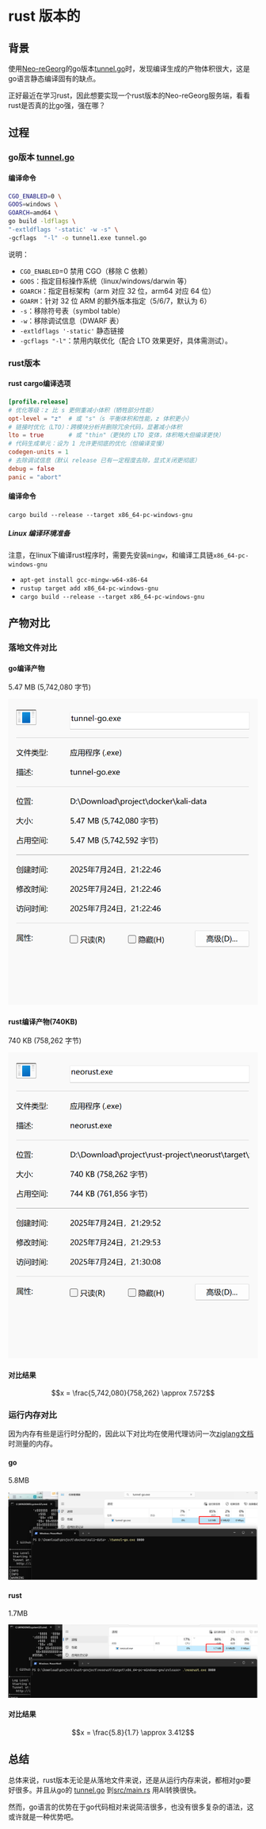 # rust 版本的
## 背景
使用[Neo-reGeorg](https://github.com/L-codes/Neo-reGeorg/tree/master)的go版本[tunnel.go](https://github.com/L-codes/Neo-reGeorg/blob/master/templates/tunnel.go)时，发现编译生成的产物体积很大，这是go语言静态编译固有的缺点。

正好最近在学习rust，因此想要实现一个rust版本的Neo-reGeorg服务端，看看rust是否真的比go强，强在哪？


## 过程
### go版本 [tunnel.go](https://github.com/L-codes/Neo-reGeorg/blob/master/templates/tunnel.go)

#### 编译命令
```bash
CGO_ENABLED=0 \
GOOS=windows \
GOARCH=amd64 \
go build -ldflags \
"-extldflags '-static' -w -s" \
-gcflags  "-l" -o tunnel1.exe tunnel.go
```
说明：
- `CGO_ENABLED`=0 禁用 CGO（移除 C 依赖）
- `GOOS`：指定目标操作系统（linux/windows/darwin 等）
- `GOARCH`：指定目标架构（arm 对应 32 位，arm64 对应 64 位）
- `GOARM`：针对 32 位 ARM 的额外版本指定（5/6/7，默认为 6）
- `-s`：移除符号表（symbol table）
- `-w`：移除调试信息（DWARF 表）
- `-extldflags '-static'` 静态链接
- `-gcflags "-l"`：禁用内联优化（配合 LTO 效果更好，具体需测试）。

### rust版本
#### rust cargo编译选项
```toml
[profile.release]
# 优化等级：z 比 s 更侧重减小体积（牺牲部分性能）
opt-level = "z"  # 或 "s"（s 平衡体积和性能，z 体积更小）
# 链接时优化（LTO）：跨模块分析并删除冗余代码，显著减小体积
lto = true       # 或 "thin"（更快的 LTO 变体，体积略大但编译更快）
# 代码生成单元：设为 1 允许更彻底的优化（但编译变慢）
codegen-units = 1
# 去除调试信息（默认 release 已有一定程度去除，显式关闭更彻底）
debug = false
panic = "abort"

```
#### 编译命令
`cargo build --release --target x86_64-pc-windows-gnu`

##### Linux 编译环境准备
注意，在linux下编译rust程序时，需要先安装`mingw`，和编译工具链`x86_64-pc-windows-gnu`
- `apt-get install gcc-mingw-w64-x86-64`
- `rustup target add x86_64-pc-windows-gnu`
- `cargo build --release --target x86_64-pc-windows-gnu`


## 产物对比
### 落地文件对比
#### go编译产物
5.47 MB (5,742,080 字节)

![img.png](images/img-go.png)

#### rust编译产物(740KB)
740 KB (758,262 字节)

![img.png](images/img-rust.png)

#### 对比结果
$$x = \frac{5,742,080}{758,262} \approx 7.572$$

### 运行内存对比
因为内存有些是运行时分配的，因此以下对比均在使用代理访问一次[ziglang文档](https://ziglang.org/documentation/0.14.1/)时测量的内存。
#### go
5.8MB 

![img.png](images/img.png)
#### rust
1.7MB

![img_1.png](images/img_1.png)

#### 对比结果
$$x = \frac{5.8}{1.7} \approx 3.412$$

## 总结
总体来说，rust版本无论是从落地文件来说，还是从运行内存来说，都相对go要好很多。并且从go的 [tunnel.go](https://github.com/L-codes/Neo-reGeorg/blob/master/templates/tunnel.go) 到[src/main.rs](src/main.rs) 用AI转换很快。

然而，go语言的优势在于go代码相对来说简洁很多，也没有很多复杂的语法，这或许就是一种优势吧。